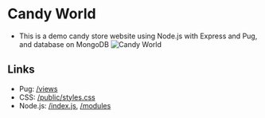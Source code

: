 # Candy World
- This is a demo candy store website using Node.js with Express and Pug, and database on MongoDB
![Candy World](https://raw.githubusercontent.com/ceciaups/CandyWorld/master/public/capture/candyworld.png)

## Links
- Pug: [/views](views)
- CSS: [/public/styles.css](public/styles.css)
- Node.js: [/index.js](index.js), [/modules](modules)
